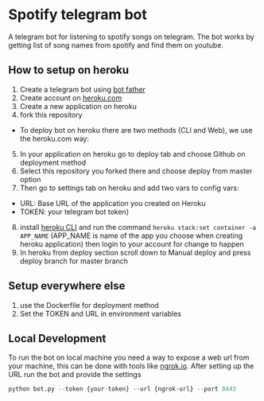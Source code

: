 # Spotify telegram bot
A telegram bot for listening to spotify songs on telegram.
The bot works by getting list of song names from spotify and find them on youtube.

## How to setup on heroku
1. Create a telegram bot using [bot father](https://core.telegram.org/bots#3-how-do-i-create-a-bot)
2. Create account on [heroku.com](https://heroku.com/)
3. Create a new application on heroku
4. fork this repository
  * To deploy bot on heroku there are two methods (CLI and Web), we use the heroku.com way:
5. In your application on heroku go to deploy tab and choose Github on deployment method
6. Select this repository you forked there and choose deploy from master option
7. Then go to settings tab on heroku and add two vars to config vars:
  - URL: Base URL of the application you created on Heroku
  - TOKEN: your telegram bot token)
8. install [heroku CLI](https://devcenter.heroku.com/articles/heroku-cli#download-and-install) and run the command `heroku stack:set container -a APP_NAME` (APP_NAME is name of the app you choose when creating heroku application) then login to your account for change to happen
9. In heroku from deploy section scroll down to Manual deploy and press deploy branch for master branch

## Setup everywhere else
1. use the Dockerfile for deployment method
2. Set the TOKEN and URL in environment variables

## Local Development
To run the bot on local machine you need a way to expose a web url from your machine, this can be done with tools like [ngrok.io](https://ngrok.com).
After setting up the URL run the bot and provide the settings
```python
python bot.py --token {your-token} --url {ngrok-url} --port 8443
```
